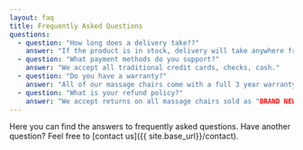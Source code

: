 ```yaml
---
layout: faq
title: Frequently Asked Questions
questions:
  - question: "How long does a delivery take??"
    answer: "If the product is in stock, delivery will take anywhere from 1-2 weeks."
  - question: "What payment methods do you support?"
    answer: "We accept all traditional credit cards, checks, cash."
  - question: "Do you have a warranty?"
    answer: "All of our massage chairs come with a full 3 year warranty coverage - upholstery and wear and tear is not covered"
  - question: "What is your refund policy?"
    answer: "We accept returns on all massage chairs sold as "BRAND NEW" within 30 days of purchase. A 20% restocking fee will apply if all boxes, manuals, packaging is not intact. White Glove Delivery & Installation service is NON REFUNDABLE and will incur a $550 charge."
---
```


Here you can find the answers to frequently asked questions. Have another question? Feel free to [contact us]({{ site.base_url}}/contact).
